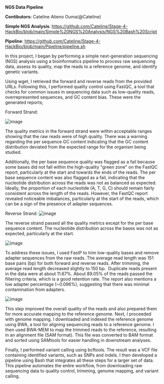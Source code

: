 **NGS Data Pipeline**

**Contibutors:** Cateline Atieno Ouma(@Cateline)

**Simple NGS Analysis**: https://github.com/Cateline/Stage-4-HackBio/blob/main/Simple%20NGS%20Analysis/NGS%20Bash%20Script

**Pipeline**: https://github.com/Cateline/Stage-4-HackBio/blob/main/Pipeline/pipeline.sh

In this project, I began by performing a simple next-generation sequencing (NGS) analysis using a bioinformatics pipeline to process raw sequencing data, assess its quality, map the reads to a reference genome, and identify genetic variants.

Using wget, I retrieved the forward and reverse reads from the provided URLs. Following this, I performed quality control using FastQC, a tool that checks for common issues in sequencing data such as low-quality reads, overrepresented sequences, and GC content bias. These were the generated reports;

Forward Strand:

![image](https://github.com/user-attachments/assets/3b900814-48f2-4204-91da-39526e52eada)


The quality metrics in the forward strand were within acceptable ranges showing that the raw reads were of high quality. There was a warning regarding the per sequence GC content indicating that the GC content distribution deviated from the expected range for the organism being studied.

Additionally, the per base sequence quality was flagged as a fail because some bases did not fall within the high-quality "green zone" on the FastQC report, particularly at the start and towards the ends of the reads. The per base sequence content was also flagged as a fail, indicating that the nucleotide distribution across the reads was not as balanced as expected. Ideally, the proportion of each nucleotide (A, T, G, C) should remain fairly consistent across the length of the reads. However, the FastQC report revealed noticeable imbalances, particularly at the start of the reads, which can be a sign of the presence of adapter sequences.

Reverse Strand:
![image](https://github.com/user-attachments/assets/4c93889c-29d0-4515-a855-259065d7ae0e)

The reverse strand passed all the quality metrics except for the per base sequence content. The nucleotide distribution across the bases was not as expected, particularly at the start.

![image](https://github.com/user-attachments/assets/540a1a3a-5c9e-41f3-962d-d412b2244986)


To address these issues, I used FastP to trim low-quality bases and remove adapter sequences from the raw reads. The average read length was 151 base pairs (bp) for both forward and reverse reads. After trimming, the average read length decreased slightly to 150 bp.  Duplicate reads present in the data were at about 11.67%. About 89.05% of the reads passed the filtering criteria, which is a good retention rate. The report also mentions a low adapter percentage (~0.096%), suggesting that there was minimal contamination from adapters.

![image](https://github.com/user-attachments/assets/becb5a78-6e78-4432-84a8-f5249add8a81)


This step improved the overall quality of the reads and also prepared them for more accurate mapping to the reference genome. Next, I proceeded with genome mapping. I downloaded and indexed the reference genome using BWA, a tool for aligning sequencing reads to a reference genome. I then used BWA-MEM to map the trimmed reads to the reference, resulting in an alignment file (SAM format). This file was converted to BAM format and sorted using SAMtools for easier handling in downstream analyses.

Finally, I performed variant calling using bcftools. The result was a VCF file containing identified variants, such as SNPs and indels. I then developed a pipeline using Bash that integrates all these steps for a larger set of data. This pipeline automates the entire workflow, from downloading raw sequencing data to quality control, trimming, genome mapping, and variant calling.
